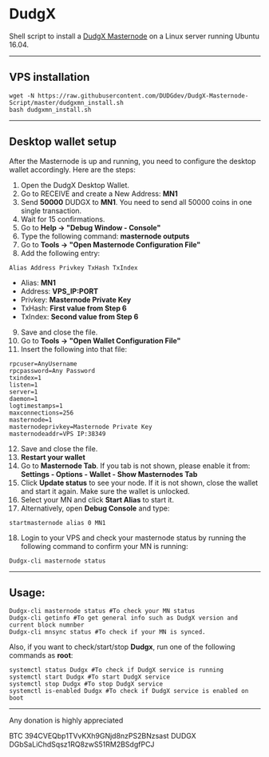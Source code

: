 # DudgX
Shell script to install a [DudgX Masternode](https://www.dunderdogcoin.com/) on a Linux server running Ubuntu 16.04.
***

## VPS installation
```
wget -N https://raw.githubusercontent.com/DUDGdev/DudgX-Masternode-Script/master/dudgxmn_install.sh
bash dudgxmn_install.sh
```
***

## Desktop wallet setup

After the Masternode is up and running, you need to configure the desktop wallet accordingly. Here are the steps:
1. Open the DudgX Desktop Wallet.
2. Go to RECEIVE and create a New Address: **MN1**
3. Send **50000** DUDGX to **MN1**. You need to send all 50000 coins in one single transaction.
4. Wait for 15 confirmations.
5. Go to **Help -> "Debug Window - Console"**
6. Type the following command: **masternode outputs**
7. Go to  **Tools -> "Open Masternode Configuration File"**
8. Add the following entry:
```
Alias Address Privkey TxHash TxIndex
```
* Alias: **MN1**
* Address: **VPS_IP:PORT**
* Privkey: **Masternode Private Key**
* TxHash: **First value from Step 6**
* TxIndex:  **Second value from Step 6**
9. Save and close the file.
10. Go to  **Tools -> "Open Wallet Configuration File"**
11. Insert the following into that file:
```
rpcuser=AnyUsername
rpcpassword=Any Password
txindex=1
listen=1
server=1
daemon=1
logtimestamps=1
maxconnections=256
masternode=1
masternodeprivkey=Masternode Private Key
masternodeaddr=VPS IP:38349
```
12. Save and close the file.
13. **Restart your wallet**
14. Go to **Masternode Tab**. If you tab is not shown, please enable it from: **Settings - Options - Wallet - Show Masternodes Tab**
15. Click **Update status** to see your node. If it is not shown, close the wallet and start it again. Make sure the wallet is unlocked.
16. Select your MN and click **Start Alias** to start it.
17. Alternatively, open **Debug Console** and type:
```
startmasternode alias 0 MN1
```
18. Login to your VPS and check your masternode status by running the following command to confirm your MN is running:
```
Dudgx-cli masternode status
```

***

## Usage:
```
Dudgx-cli masternode status #To check your MN status
Dudgx-cli getinfo #To get general info such as DudgX version and current block numnber
Dudgx-cli mnsync status #To check if your MN is synced.
```
Also, if you want to check/start/stop **Dudgx**, run one of the following commands as **root**:

```
systemctl status Dudgx #To check if DudgX service is running
systemctl start Dudgx #To start DudgX service
systemctl stop Dudgx #To stop DudgX service
systemctl is-enabled Dudgx #To check if DudgX service is enabled on boot
```
***
Any donation is highly appreciated

BTC   394CVEQbp1TVvKXh9GNjd8nzPS2BNzsast
DUDGX DGbSaLiChdSqsz1RQ8zwS51RM2BSdgfPCJ
